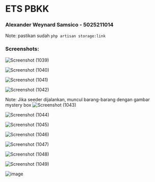 # ETS PBKK
### Alexander Weynard Samsico - 5025211014

Note: pastikan sudah `php artisan storage:link`

### Screenshots:
![Screenshot (1039)](https://github.com/weynard02/PBKK-ETS/assets/90879937/34583e93-d0cc-4d2a-ad28-c2aab4c86252)

![Screenshot (1040)](https://github.com/weynard02/PBKK-ETS/assets/90879937/146112f4-3feb-4bde-9fef-b323f2137542)

![Screenshot (1041)](https://github.com/weynard02/PBKK-ETS/assets/90879937/9e2940e1-ebf6-4872-b79e-0442f053cc3e)

![Screenshot (1042)](https://github.com/weynard02/PBKK-ETS/assets/90879937/4d0efc99-bcae-4189-b884-9578b9e6d74f)

Note: Jika seeder dijalankan, muncul barang-barang dengan gambar mystery box 
![Screenshot (1043)](https://github.com/weynard02/PBKK-ETS/assets/90879937/e2c0ade7-6afe-4008-a815-291cc054ebd0)

![Screenshot (1044)](https://github.com/weynard02/PBKK-ETS/assets/90879937/fb69a250-38ec-41a3-978d-1e36f0c7f6b3)

![Screenshot (1045)](https://github.com/weynard02/PBKK-ETS/assets/90879937/70696c50-6197-4ab0-ade0-ca45c91ad485)

![Screenshot (1046)](https://github.com/weynard02/PBKK-ETS/assets/90879937/e58cc8aa-ee9a-46d0-8c06-ba3496f12197)

![Screenshot (1047)](https://github.com/weynard02/PBKK-ETS/assets/90879937/5048beba-e89b-4d0d-b682-4054fbc2d1bb)

![Screenshot (1048)](https://github.com/weynard02/PBKK-ETS/assets/90879937/858cde6b-4408-4751-96cf-29ad105d55e1)

![Screenshot (1049)](https://github.com/weynard02/PBKK-ETS/assets/90879937/d96e1d61-c56b-4a43-830e-815c89db4869)

![image](https://github.com/weynard02/PBKK-ETS/assets/90879937/9d617e3b-3ddb-4956-ba19-69ce60121bb5)
